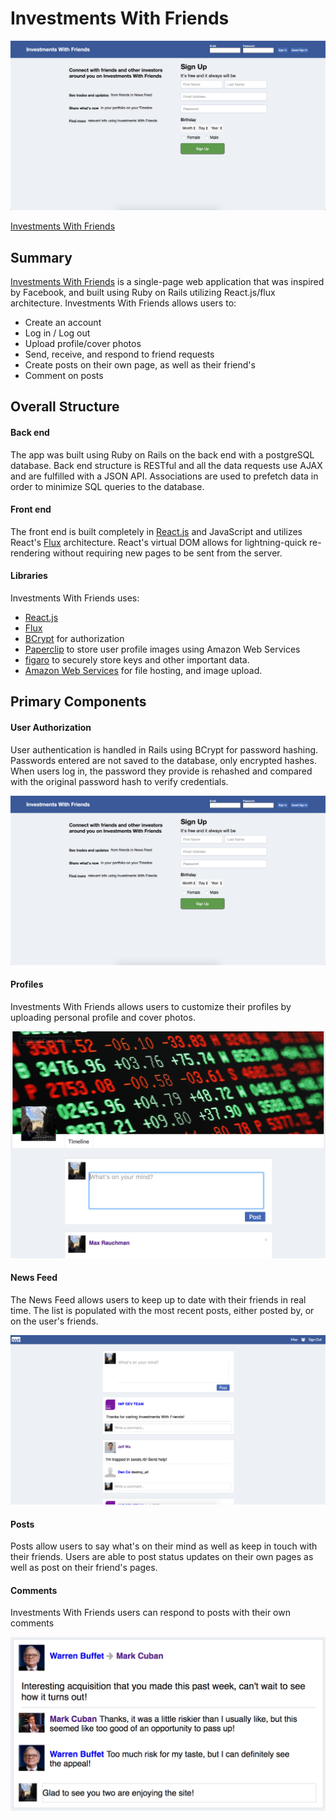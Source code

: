 # Investments With Friends

![home]

[Investments With Friends][iwf]

## Summary

[Investments With Friends][iwf] is a single-page web application that was inspired by Facebook, and built using Ruby on Rails utilizing React.js/flux architecture. Investments With Friends allows users to:

* Create an account
* Log in / Log out
* Upload profile/cover photos
* Send, receive, and respond to friend requests
* Create posts on their own page, as well as their friend's
* Comment on posts

## Overall Structure

#### Back end
The app was built using Ruby on Rails on the back end with a postgreSQL database. Back end structure is RESTful and all the data requests use AJAX and are fulfilled with a JSON API. Associations are used to prefetch data in order to minimize SQL queries to the database.

#### Front end
The front end is built completely in [React.js][React] and JavaScript and utilizes React's [Flux][Flux] architecture. React's virtual DOM allows for lightning-quick re-rendering without requiring new pages to be sent from the server.

#### Libraries

Investments With Friends uses:
- [React.js][React]
- [Flux][Flux]
- [BCrypt](https://github.com/codahale/bcrypt-ruby) for authorization
- [Paperclip](https://github.com/thoughtbot/paperclip) to store user profile images using Amazon Web Services
- [figaro](https://github.com/laserlemon/figaro) to securely store keys and other important data.
- [Amazon Web Services][aws] for file hosting, and image upload.

## Primary Components

#### User Authorization
User authentication is handled in Rails using BCrypt for password hashing. Passwords entered are not saved to the database, only encrypted hashes. When users log in, the password they provide is rehashed and compared with the original password hash to verify credentials.

![home]

#### Profiles
Investments With Friends allows users to customize their profiles by uploading personal profile and cover photos.

![user-profile]

#### News Feed
The News Feed allows users to keep up to date with their friends in real time. The list is populated with the most recent posts, either posted by, or on the user's friends.

![feed]

#### Posts
Posts allow users to say what's on their mind as well as keep in touch with their friends. Users are able to post status updates on their own pages as well as post on their friend's pages.

#### Comments
Investments With Friends users can respond to posts with their own comments

![comment]

[iwf]: http://www.investmentswithfriends.com/
[aws]: https://aws.amazon.com/
[React]:https://facebook.github.io/react/
[Flux]:https://facebook.github.io/flux/



[user-profile]: ./app/assets/images/user-profile.png
[comment]: ./app/assets/images/new-comment.png
[post]: ./app/assets/images/new-post.png
[feed]: ./app/assets/images/news-feed.png
[signup]: ./app/assets/images/sign-up-errors.png
[home]: ./app/assets/images/home-page.png
